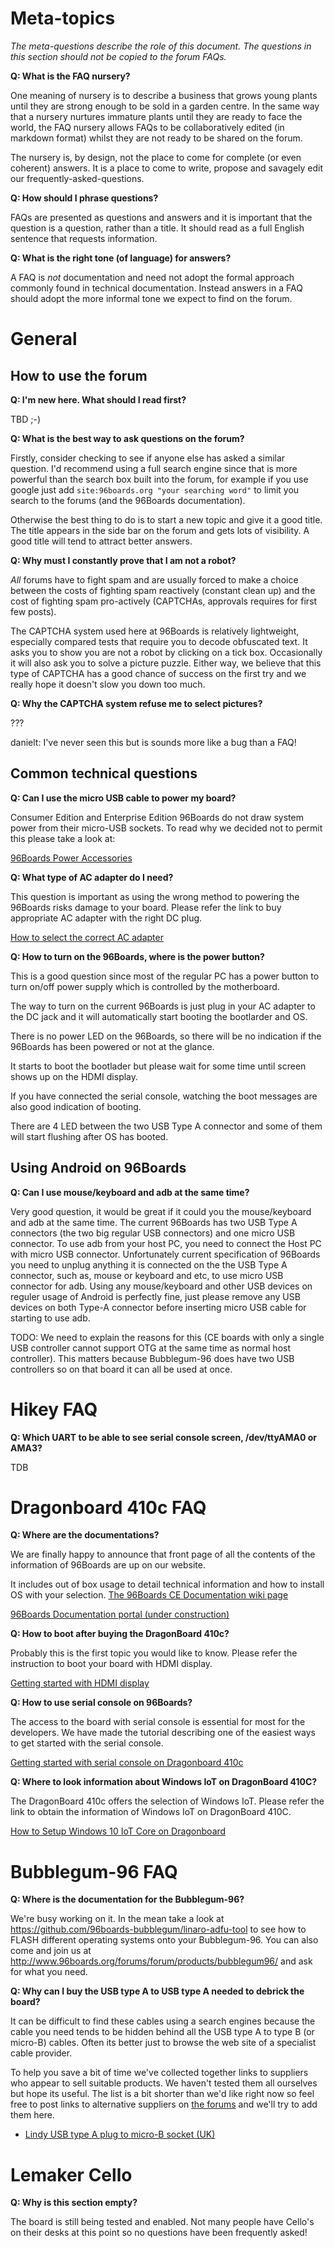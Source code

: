 # Meta-topics

_The meta-questions describe the role of this document. The questions in this section should *not* be copied to the forum FAQs._

**Q: What is the FAQ nursery?**

One meaning of nursery is to describe a business that grows young plants until they are strong enough to be sold in a garden centre. In the same way that a nursery nurtures immature plants until they are ready to face the world, the FAQ nursery allows FAQs to be collaboratively edited (in markdown format) whilst they are not ready to be shared on the forum.

The nursery is, by design, not the place to come for complete (or even coherent) answers. It is a place to come to write, propose and savagely edit our frequently-asked-questions.

**Q: How should I phrase questions?**

FAQs are presented as questions and answers and it is important that the question is a question, rather than a title. It should read as a full English sentence that requests information.

**Q: What is the right tone (of language) for answers?**

A FAQ is *not* documentation and need not adopt the formal approach commonly found in technical documentation. Instead answers in a FAQ should adopt the more informal tone we expect to find on the forum. 

# General

## How to use the forum 

**Q: I'm new here. What should I read first?**

TBD ;-)

**Q: What is the best way to ask questions on the forum?**

Firstly, consider checking to see if anyone else has asked a similar question. I'd recommend using a full search engine since that is more powerful than the search box built into the forum, for example if you use google just add <code>site:96boards.org "your searching word"</code> to limit you search to the forums (and the 96Boards documentation).

Otherwise the best thing to do is to start a new topic and give it a good title. The title appears in the side bar on the forum and gets lots of visibility. A good title will tend to attract better answers.

**Q: Why must I constantly prove that I am not a robot?**

*All* forums have to fight spam and are usually forced to make a choice between the costs of fighting spam reactively (constant clean up) and the cost of fighting spam pro-actively (CAPTCHAs, approvals requires for first few posts).

The CAPTCHA system used here at 96Boards is relatively lightweight, especially compared tests that require you to decode obfuscated text. It asks you to show you are not a robot by clicking on a tick box. Occasionally it will also ask you to solve a picture puzzle. Either way, we believe that this type of CAPTCHA has a good chance of success on the first try and we really hope it doesn't slow you down too much.

**Q: Why the CAPTCHA system refuse me to select pictures?**

???

danielt: I've never seen this but is sounds more like a bug than a FAQ!

## Common technical questions

**Q: Can I use the micro USB cable to power my board?**

Consumer Edition and Enterprise Edition 96Boards do not draw system power from their micro-USB sockets. To read why we decided not to permit this please take a look at:

[96Boards Power Accessories](https://www.96boards.org/products/accessories/power/)

**Q: What type of AC adapter do I need?**

This question is important as using the wrong method to powering the 96Boards risks damage to your board.
Please refer the link to buy appropriate AC adapter with the right DC plug.

[How to select the correct AC adapter](https://www.96boards.org/products/accessories/power/)

**Q: How to turn on the 96Boards, where is the power button?**

This is a good question since most of the regular PC has a power button to turn on/off power supply which is controlled by the motherboard.

The way to turn on the current 96Boards is just plug in your AC adapter to the DC jack and it will automatically start booting the bootlarder and OS.

There is no power LED on the 96Boards, so there will be no indication if the 96Boards has been powered or not at the glance.

It starts to boot the bootlader but please wait for some time until screen shows up on the HDMI display.

If you have connected the serial console, watching the boot messages are also good indication of booting.

There are 4 LED between the two USB Type A connector and some of them will start flushing after OS has booted.

## Using Android on 96Boards

**Q: Can I use mouse/keyboard and adb at the same time?**

Very good question, it would be great if it could you the mouse/keyboard and adb at the same time.
The current 96Boards has two USB Type A connectors (the two big regular USB connectors) and one micro USB connector.
To use adb from your host PC, you need to connect the Host PC with micro USB connector.
Unfortunately current specification of 96Boards you need to unplug anything it is connected on the the USB Type A connector, such as, mouse or keyboard and etc, to use micro USB connector for adb.
Using any mouse/keyboard and other USB devices on reguler usage of Android is perfectly fine,
just please remove any USB devices on both Type-A connector before inserting micro USB cable for starting to use adb.

TODO: We need to explain the reasons for this (CE boards with only a single USB controller cannot support OTG at the same time as normal host controller). This matters because Bubblegum-96 does have two USB controllers so on that board it can all be used at once.

# Hikey FAQ

**Q: Which UART to be able to see serial console screen, /dev/ttyAMA0 or AMA3?**

TDB

# Dragonboard 410c FAQ

**Q: Where are the documentations?**

We are finally happy to announce that front page of all the contents of the information of 96Boards are up on our website.

It includes out of box usage to detail technical information and how to install OS with your selection.
[The 96Boards CE Documentation wiki page](https://github.com/96boards/documentation/wiki)

[96Boards Documentation portal (under construction)](http://www.96boards.org/documentation/)

**Q: How to boot after buying the DragonBoard 410c?**

Probably this is the first topic you would like to know. Please refer the instruction to boot your board with HDMI display.

[Getting started with HDMI display](http://www.96boards.org/forums/topic/short-into-to-start-your-dragonboard-410c-with-hdmi-display/)

**Q: How to use serial console on 96Boards?**

The access to the board with serial console is essential for most for the developers. We have made the tutorial describing one of the easiest ways to get started with the serial console.

[Getting started with serial console on Dragonboard 410c](http://www.96boards.org/forums/topic/short-into-to-start-your-dragonboard-410c-with-serial-console/)

**Q: Where to look information about Windows IoT on DragonBoard 410C?**

The DragonBoard 410c offers the selection of Windows IoT. Please refer the link to obtain the information of Windows IoT on DragonBoard 410C.

[How to Setup Windows 10 IoT Core on Dragonboard](http://www.96boards.org/forums/topic/windows-10/)

# Bubblegum-96 FAQ

**Q: Where is the documentation for the Bubblegum-96?**

We're busy working on it. In the mean take a look at https://github.com/96boards-bubblegum/linaro-adfu-tool to see how to FLASH different operating systems onto your Bubblegum-96. You can also come and join us at http://www.96boards.org/forums/forum/products/bubblegum96/ and ask for what you need.

**Q: Why can I buy the USB type A to USB type A needed to debrick the board?**

It can be difficult to find these cables using a search engines because the cable you need tends to be hidden behind all the USB type A to type B (or micro-B) cables. Often its better just to browse the web site of a specialist cable provider.

To help you save a bit of time we've collected together links to suppliers who appear to sell suitable products. We haven't tested them all ourselves but hope its useful. The list is a bit shorter than we'd like right now so feel free to post links to alternative suppliers on [the forums](http://www.96boards.org/forums/forum/products/bubblegum96/) and we'll try to add them here.

* [Lindy USB type A plug to micro-B socket (UK)](http://www.lindy.co.uk/cables-adapters-c1/usb-c449/usb-2-0-c450/usb-2-0-type-a-male-to-micro-b-female-adapter-p8431/)

# Lemaker Cello

**Q: Why is this section empty?**

The board is still being tested and enabled. Not many people have Cello's on their desks at this point so no questions have been frequently asked!